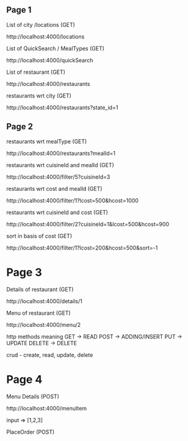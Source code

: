 ## Page 1

List of city /locations (GET)

http://localhost:4000/locations

List of QuickSearch / MealTypes (GET)

http://localhost:4000/quickSearch

List of restaurant (GET)

http://localhost:4000/restaurants

restaurants wrt city (GET)

http://localhost:4000/restaurants?state_id=1

## Page 2

restaurants wrt mealType (GET)

http://localhost:4000/restaurants?mealId=1

restaurants wrt cuisineId and mealId (GET)

http://localhost:4000/filter/5?cuisineId=3

restaurants wrt cost and mealId (GET)

http://localhost:4000/filter/1?lcost=500&hcost=1000

restaurants wrt cuisineId and cost (GET)

http://localhost:4000/filter/2?cuisineId=1&lcost=500&hcost=900

sort in basis of cost (GET)

http://localhost:4000/filter/1?lcost=200&hcost=500&sort=-1

# Page 3

Details of restaurant (GET)

http://localhost:4000/details/1

Menu of restaurant (GET)

http://localhost:4000/menu/2

http methods meaning
GET -> READ
POST -> ADDING/INSERT
PUT -> UPDATE
DELETE -> DELETE

crud - create, read, update, delete

# Page 4

Menu Details (POST)

http://localhost:4000/menuItem

input => [1,2,3]

PlaceOrder (POST)
